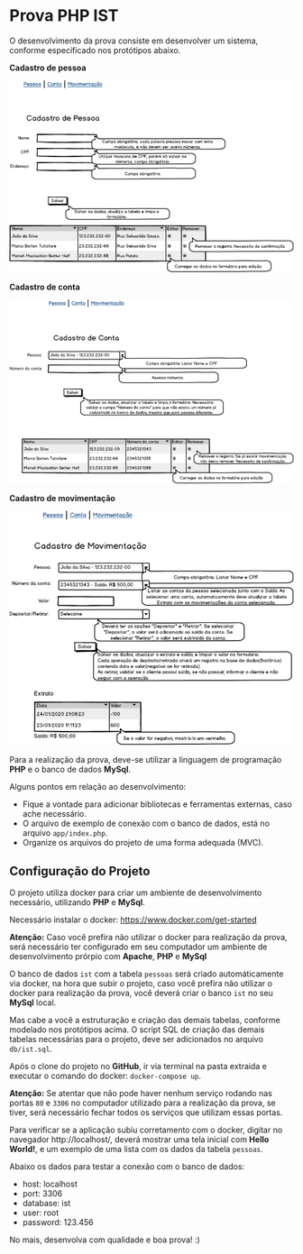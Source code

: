 # Prova PHP IST

O desenvolvimento da prova consiste em desenvolver um sistema, conforme especificado nos protótipos abaixo.

**Cadastro de pessoa**

![prova-php-ist](imagens/pessoa.png)

**Cadastro de conta**

![prova-php-ist](imagens/conta.png)

**Cadastro de movimentação**

![prova-php-ist](imagens/movimentacao.png)

Para a realização da prova, deve-se utilizar a linguagem de programação **PHP** e o banco de dados **MySql**.

Alguns pontos em relação ao desenvolvimento: 
- Fique a vontade para adicionar bibliotecas e ferramentas externas, caso ache necessário.
- O arquivo de exemplo de conexão com o banco de dados, está no arquivo `app/index.php`.
- Organize os arquivos do projeto de uma forma adequada (MVC).

## Configuração do Projeto

O projeto utiliza docker para criar um ambiente de desenvolvimento necessário, utilizando **PHP** e **MySql**.

Necessário instalar o docker: https://www.docker.com/get-started

**Atenção:** Caso você prefira não utilizar o docker para realização da prova, será necessário ter configurado em seu computador um ambiente de desenvolvimento prórpio com **Apache**, **PHP** e **MySql**

O banco de dados `ist` com a tabela `pessoas` será criado automáticamente via docker, na hora que subir o projeto, caso você prefira não utilizar o docker para realização da prova, você deverá criar o banco `ist` no seu **MySql** local.

Mas cabe a você a estruturação e criação das demais tabelas, conforme modelado nos protótipos acima.
O script SQL de criação das demais tabelas necessárias para o projeto, deve ser adicionados no arquivo `db/ist.sql`.

Após o clone do projeto no **GitHub**, ir via terminal na pasta extraida e executar o comando do docker: `docker-compose up`.

**Atenção:** Se atentar que não pode haver nenhum serviço rodando nas portas `80` e `3306` no computador utilizado para a realização da prova, se tiver, será necessário fechar todos os serviços que utilizam essas portas.

Para verificar se a aplicação subiu corretamento com o docker, digitar no navegador http://localhost/, deverá mostrar uma tela inicial com **Hello World!**, e um exemplo de uma lista com os dados da tabela `pessoas`.

Abaixo os dados para testar a conexão com o banco de dados:
- host: localhost
- port: 3306
- database: ist
- user: root
- password: 123.456

No mais, desenvolva com qualidade e boa prova! :)
